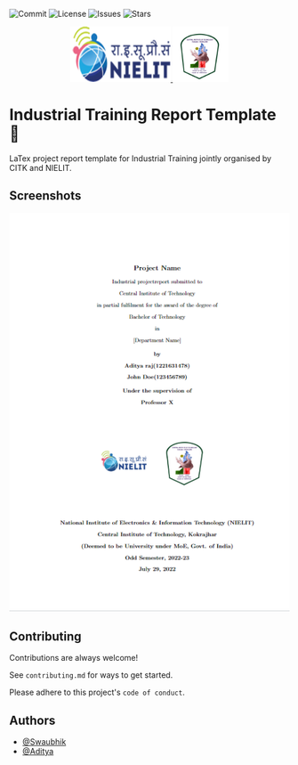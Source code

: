 
![Commit](https://img.shields.io/github/last-commit/industrial-training-cum-internship/industrial-training-report-cit-nielit-template?style=for-the-badge)
![License](https://img.shields.io/github/license/industrial-training-cum-internship/industrial-training-report-cit-nielit-template?style=for-the-badge)
![Issues](https://img.shields.io/github/issues/industrial-training-cum-internship/industrial-training-report-cit-nielit-template?style=for-the-badge)
![Stars](https://img.shields.io/github/stars/industrial-training-cum-internship/industrial-training-report-cit-nielit-template?style=for-the-badge)

<p align="center">
  <a href="https://www.nielit.gov.in/" target="_blank" rel="noopener noreferrer">
    <img width="180" height="100" src="./.github/assets/NIELIT-Logo.png" alt="nielit-logo">
  </a>
  <a href="https://vuejs.org" target="_blank" rel="noopener noreferrer">
    <img width="100" height="100" src="./.github/assets/cit-logo.png" alt="cit-logo">
  </a>
</p>


# Industrial Training Report Template :memo:

 LaTex project report template for Industrial Training jointly organised by CITK and NIELIT.

## Screenshots

![App Screenshot](./.github/assets/Screenshot.png)

## Contributing

Contributions are always welcome!

See `contributing.md` for ways to get started.

Please adhere to this project's `code of conduct`.

## Authors

- [@Swaubhik](https://www.github.com/swaubhik)
- [@Aditya](https://www.github.com/Aditya301-raj)


